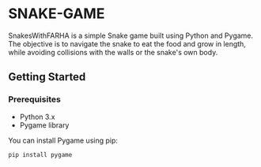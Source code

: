 # SNAKE-GAME

SnakesWithFARHA is a simple Snake game built using Python and Pygame. The objective is to navigate the snake to eat the food and grow in length, while avoiding collisions with the walls or the snake's own body.

## Getting Started

### Prerequisites

- Python 3.x
- Pygame library

You can install Pygame using pip:

```sh
pip install pygame
